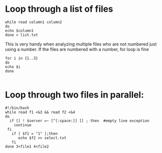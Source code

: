 # Loop through a list of files
```
while read column1 column2
do
echo $column1
done < list.txt
```

This is very handy when analyzing multiple files who are not numbered just using a number. If the files are numbered with a number, for loop is fine

``` 
for i in {1..3}
do
echo $i
done


```

# Loop through two files in parallel:
```
#!/bin/bash
while read f1 <&3 && read f2 <&4
do
  if [[ ! $server =~ [^[:space:]] ]] ; then  #empty line exception
    continue
 fi 
   if [ $f1 = "1" ];then
      echo $f2 >> select.txt
   fi
done 3<file1 4<file2

```
